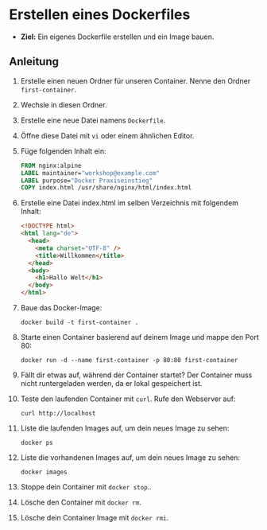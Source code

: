 # Erstellen eines Dockerfiles

- **Ziel:** Ein eigenes Dockerfile erstellen und ein Image bauen.

## Anleitung

1. Erstelle einen neuen Ordner für unseren Container.
   Nenne den Ordner `first-container`.
2. Wechsle in diesen Ordner.
3. Erstelle eine neue Datei namens `Dockerfile`.
4. Öffne diese Datei mit `vi` oder einem ähnlichen Editor.
5. Füge folgenden Inhalt ein:

   ```Dockerfile
   FROM nginx:alpine
   LABEL maintainer="workshop@example.com"
   LABEL purpose="Docker Praxiseinstieg"
   COPY index.html /usr/share/nginx/html/index.html
   ```

6. Erstelle eine Datei index.html im selben Verzeichnis mit folgendem Inhalt:

   ```html
   <!DOCTYPE html>
   <html lang="de">
     <head>
       <meta charset="UTF-8" />
       <title>Willkommen</title>
     </head>
     <body>
       <h1>Hallo Welt</h1>
     </body>
   </html>
   ```

7. Baue das Docker-Image:

   ```shell
   docker build -t first-container .
   ```

8. Starte einen Container basierend auf deinem Image und mappe den Port 80:

   ```shell
   docker run -d --name first-container -p 80:80 first-container
   ```

9. Fällt dir etwas auf, während der Container startet? Der Container muss nicht runtergeladen werden, da er lokal gespeichert ist.
10. Teste den laufenden Container mit `curl`. Rufe den Webserver auf:

    ```shell
    curl http://localhost
    ```

11. Liste die laufenden Images auf, um dein neues Image zu sehen:

    ```shell
    docker ps
    ```

12. Liste die vorhandenen Images auf, um dein neues Image zu sehen:

    ```shell
    docker images
    ```

13. Stoppe dein Container mit `docker stop`..
14. Lösche den Container mit `docker rm`.
15. Lösche dein Container Image mit `docker rmi`.
